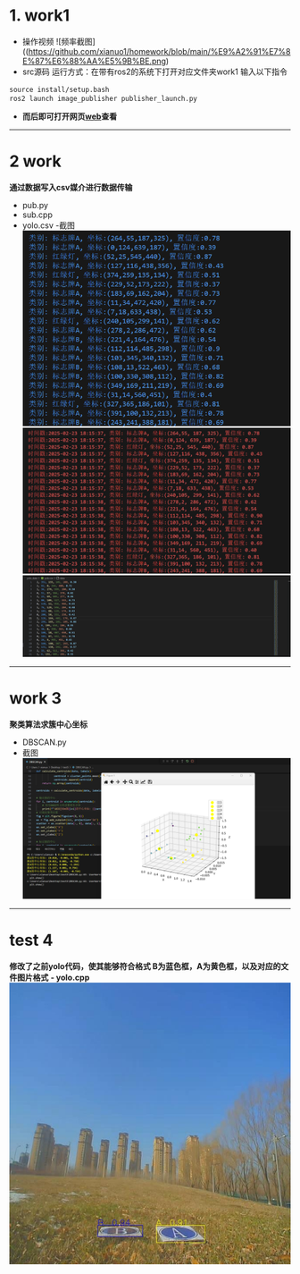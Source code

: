 # 1. work1
- 操作视频
![频率截图]((https://github.com/xianuo1/homework/blob/main/%E9%A2%91%E7%8E%87%E6%88%AA%E5%9B%BE.png)
- src源码
运行方式：在带有ros2的系统下打开对应文件夹work1
输入以下指令
```
source install/setup.bash
ros2 launch image_publisher publisher_launch.py
```
- **而后即可打开网页[web](http://localhost:8080/)查看**
---
# 2 work 
**通过数据写入csv媒介进行数据传输**
- pub.py
- sub.cpp
- yolo.csv
-截图
![1](https://github.com/xianuo1/homework/blob/main/%E6%88%AA%E5%9B%BE.png)
![2](https://github.com/xianuo1/homework/blob/main/%E6%88%AA%E5%9B%BE2.png)
![3](https://github.com/xianuo1/homework/blob/main/%E6%88%AA%E5%9B%BE3.png)
---
# work 3 
**聚类算法求簇中心坐标**
- DBSCAN.py
- 截图![1](https://github.com/xianuo1/homework/blob/main/%E6%88%AA%E5%9B%BE1.png)
---
# test 4 
**修改了之前yolo代码，使其能够符合格式 B为蓝色框，A为黄色框，以及对应的文件图片格式**
**- yolo.cpp**
![1](https://github.com/xianuo1/homework/blob/main/a00015_test.jpg)
